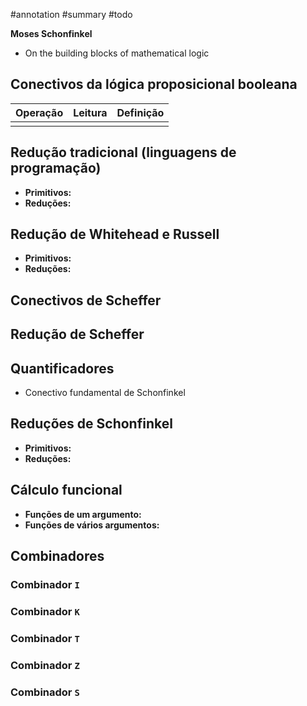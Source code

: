 #annotation #summary #todo  

**Moses Schonfinkel**
- On the building blocks of mathematical logic

## Conectivos da lógica proposicional booleana

| Operação | Leitura | Definição |
| -------- | ------- | --------- |
|          |         |           |

## Redução tradicional (linguagens de programação)
- **Primitivos:**
- **Reduções:**

## Redução de Whitehead e Russell
- **Primitivos:** 
- **Reduções:**

## Conectivos de Scheffer

## Redução de Scheffer

## Quantificadores
- Conectivo fundamental de Schonfinkel

## Reduções de Schonfinkel
- **Primitivos:**
- **Reduções:**

## Cálculo funcional
- **Funções de um argumento:**
- **Funções de vários argumentos:**

## Combinadores

### Combinador `I`

### Combinador `K`

### Combinador `T`

### Combinador `Z`

### Combinador `S`
